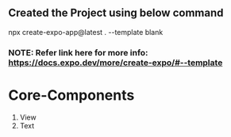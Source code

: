 ## Created the Project using below command

npx create-expo-app@latest . --template blank

### NOTE: Refer link here for more info: https://docs.expo.dev/more/create-expo/#--template

# Core-Components

1. View
2. Text
